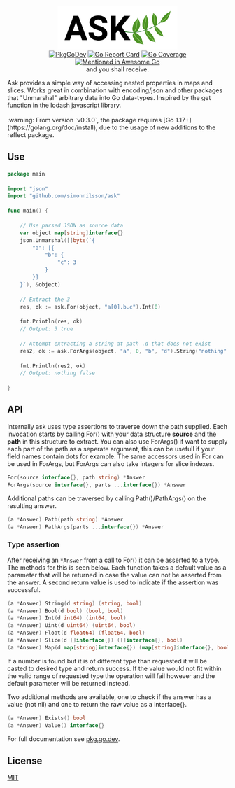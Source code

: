 <p align="center">
<img src="logo.svg" height="100" border="0" alt="ASK">
<br/>
<a href="https://pkg.go.dev/github.com/simonnilsson/ask"><img src="https://pkg.go.dev/badge/github.com/simonnilsson/ask" alt="PkgGoDev" /></a>
<a href="https://goreportcard.com/report/github.com/simonnilsson/ask"><img src="https://goreportcard.com/badge/github.com/simonnilsson/ask" alt="Go Report Card" /></a>
<a href="https://raw.githack.com/wiki/simonnilsson/ask/coverage.html"><img src="https://github.com/simonnilsson/ask/wiki/coverage.svg" alt="Go Coverage" /></a>
<a href="https://github.com/avelino/awesome-go#json"><img src="https://awesome.re/mentioned-badge.svg" alt="Mentioned in Awesome Go" /></a>  
<br/>
and you shall receive.
</p>
Ask provides a simple way of accessing nested properties in maps and slices. Works great in combination with encoding/json and other packages that "Unmarshal" arbitrary data into Go data-types. Inspired by the get function in the lodash javascript library.
<br/><br/>
:warning: From version `v0.3.0`, the package requires [Go 1.17+](https://golang.org/doc/install), due to the usage of new additions to the reflect package.

## Use

```go
package main

import "json"
import "github.com/simonnilsson/ask"

func main() {

	// Use parsed JSON as source data
	var object map[string]interface{}
	json.Unmarshal([]byte(`{
		"a": [{ 
			"b": { 
				"c": 3 
			} 
		}] 
	}`), &object)

	// Extract the 3
	res, ok := ask.For(object, "a[0].b.c").Int(0)

	fmt.Println(res, ok)
	// Output: 3 true

	// Attempt extracting a string at path .d that does not exist
	res2, ok := ask.ForArgs(object, "a", 0, "b", "d").String("nothing")

	fmt.Println(res2, ok)
	// Output: nothing false

}
```

## API

Internally ask uses type assertions to traverse down the path supplied. Each invocation starts by calling For() with your data structure **source** and the **path** in this structure to extract. You can also use ForArgs() if want to supply each part of the path as a seperate argument, this can be usefull if your field names contain dots for example. The same accessors used in For can be used in ForArgs, but ForArgs can also take integers for slice indexes.

```go
For(source interface{}, path string) *Answer
ForArgs(source interface{}, parts ...interface{}) *Answer
```
Additional paths can be traversed by calling Path()/PathArgs() on the resulting answer.
```go
(a *Answer) Path(path string) *Answer
(a *Answer) PathArgs(parts ...interface{}) *Answer
```


### Type assertion

After receiving an `*Answer` from a call to For() it can be asserted to a type. The methods for this is seen below. Each function takes a default value as a parameter that will be returned in case the value can not be asserted from the answer. A second return value is used to indicate if the assertion was successful.

```go
(a *Answer) String(d string) (string, bool)
(a *Answer) Bool(d bool) (bool, bool)
(a *Answer) Int(d int64) (int64, bool)
(a *Answer) Uint(d uint64) (uint64, bool)
(a *Answer) Float(d float64) (float64, bool)
(a *Answer) Slice(d []interface{}) ([]interface{}, bool)
(a *Answer) Map(d map[string]interface{}) (map[string]interface{}, bool)
```

If a number is found but it is of different type than requested it will be casted to desired type and return success. If the value would not fit within the valid range of requested type the operation will fail however and the default parameter will be returned instead.

Two additional methods are available, one to check if the answer has a value (not nil) and one to return the raw value as a interface{}.

```go
(a *Answer) Exists() bool
(a *Answer) Value() interface{}
```

For full documentation see [pkg.go.dev](https://pkg.go.dev/github.com/simonnilsson/ask).

## License

[MIT](LICENSE)